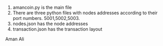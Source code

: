 1) amancoin.py is the main file
2) There are three python files with nodes addresses according to their port numbers. 5001,5002,5003.
3) nodes.json has the node addresses
4) transaction.json has the transaction layout

Aman Ali
